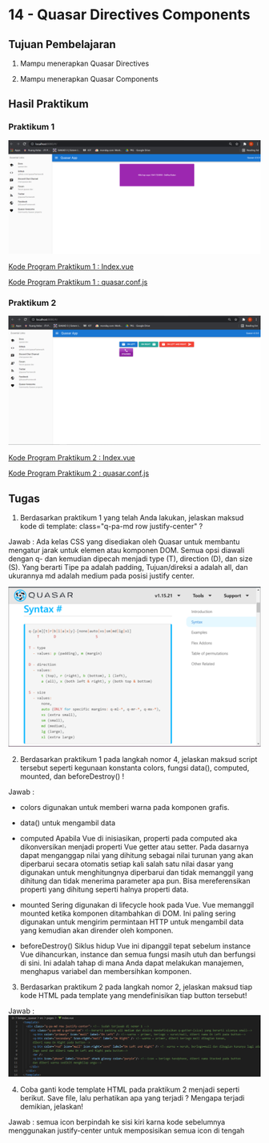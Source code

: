# 14 - Quasar Directives Components

## Tujuan Pembelajaran

1. Mampu menerapkan Quasar Directives

2. Mampu menerapkan Quasar Components

## Hasil Praktikum

### Praktikum 1

![Hasil Run Praktikum](img/hasil1.PNG)

[Kode Program Praktikum 1 : Index.vue](../../src/14_Quasar_Directives_Components/praktikum1/Index.vue)

[Kode Program Praktikum 1 : quasar.conf.js](../../src/14_Quasar_Directives_Components/praktikum1/quasar.conf.js)

### Praktikum 2

![Hasil Run Praktikum](img/hasil2.PNG)

[Kode Program Praktikum 2 : Index.vue](../../src/14_Quasar_Directives_Components/praktikum2/Index.vue)

[Kode Program Praktikum 2 : quasar.conf.js](../../src/14_Quasar_Directives_Components/praktikum2/quasar.conf.js)

## Tugas

1. Berdasarkan praktikum 1 yang telah Anda lakukan, jelaskan maksud kode di template: class="q-pa-md row justify-center" ?

Jawab : Ada kelas CSS yang disediakan oleh Quasar untuk membantu mengatur jarak untuk elemen atau komponen DOM. Semua opsi diawali dengan q- dan kemudian dipecah menjadi type (T), direction (D), dan size (S). Yang berarti Tipe pa adalah padding, Tujuan/direksi a adalah all, dan ukurannya md adalah medium pada posisi justify center.

![Tugas](img/tugas1.PNG)

2. Berdasarkan praktikum 1 pada langkah nomor 4, jelaskan maksud script tersebut seperti kegunaan konstanta colors, fungsi data(), computed, mounted, dan beforeDestroy() !

Jawab :

- colors digunakan untuk memberi warna pada komponen grafis.

- data() untuk mengambil data

- computed Apabila Vue di inisiasikan, properti pada computed aka dikonversikan menjadi properti Vue getter atau setter. Pada dasarnya dapat menganggap nilai yang dihitung sebagai nilai turunan yang akan diperbarui secara otomatis setiap kali salah satu nilai dasar yang digunakan untuk menghitungnya diperbarui dan tidak memanggil yang dihitung dan tidak menerima parameter apa pun. Bisa mereferensikan properti yang dihitung seperti halnya properti data.

- mounted Sering digunakan di lifecycle hook pada Vue. Vue memanggil mounted ketika komponen ditambahkan di DOM. Ini paling sering digunakan untuk mengirim permintaan HTTP untuk mengambil data yang kemudian akan dirender oleh komponen.

- beforeDestroy() Siklus hidup Vue ini dipanggil tepat sebelum instance Vue dihancurkan, instance dan semua fungsi masih utuh dan berfungsi di sini. Ini adalah tahap di mana Anda dapat melakukan manajemen, menghapus variabel dan membersihkan komponen.

3. Berdasarkan praktikum 2 pada langkah nomor 2, jelaskan maksud tiap kode HTML pada template yang mendefinisikan tiap button tersebut!

Jawab : ![Tugas](img/tugas2.PNG)

4. Coba ganti kode template HTML pada praktikum 2 menjadi seperti berikut. Save file, lalu perhatikan apa yang terjadi ? Mengapa terjadi demikian, jelaskan!

Jawab :
semua icon berpindah ke sisi kiri karna kode sebelumnya menggunakan justify-center untuk memposisikan semua icon di tengah
